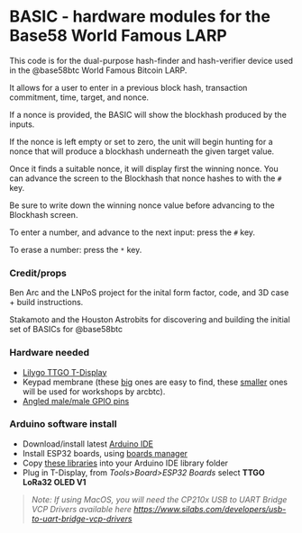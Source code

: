 # BASIC - hardware modules for the Base58 World Famous LARP

This code is for the dual-purpose hash-finder and hash-verifier device used in the @base58btc
World Famous Bitcoin LARP.

It allows for a user to enter in a previous block hash, transaction commitment, time,
target, and nonce.

If a nonce is provided, the BASIC will show the blockhash produced by the inputs.

If the nonce is left empty or set to zero, the unit will begin hunting for a nonce
that will produce a blockhash underneath the given target value.

Once it finds a suitable nonce, it will display first the winning nonce. You can advance
the screen to the Blockhash that nonce hashes to with the `#` key.

Be sure to write down the winning nonce value before advancing to the Blockhash screen.

To enter a number, and advance to the next input: press the `#` key.

To erase a number: press the `*` key.


### Credit/props

Ben Arc and the LNPoS project for the inital form factor, code, and 3D case + build instructions.

Stakamoto and the Houston Astrobits for discovering and building the initial set of BASICs for @base58btc


### Hardware needed

- <a href="https://www.aliexpress.com/item/33048962331.html">Lilygo TTGO T-Display</a>
- Keypad membrane (these <a href="https://www.aliexpress.com/item/32812109541.html">big</a> ones are easy to find, these <a href="https://www.aliexpress.com/item/1005003263865347.html">smaller</a> ones will be used for workshops by arcbtc).
- <a href="https://www.amazon.co.uk/Sourcingmap-2x40-Pins-Connector-Arduino-Prototype-Black-Silver-Tone/dp/B07DK532DP/ref=sr_1_1_sspa?dchild=1&keywords=angled+gpio+pins&qid=1633810409&sr=8-1-spons&psc=1&smid=AIF4G7PLKBOZY&spLa=ZW5jcnlwdGVkUXVhbGlmaWVyPUEzQTVQOFdIWUVaMFBBJmVuY3J5cHRlZElkPUEwMTgzMjU2Mk40RUlST0pQRlRVOCZlbmNyeXB0ZWRBZElkPUEwMzQ3MTM3WlBPNEgxSjFKMEFRJndpZGdldE5hbWU9c3BfYXRmJmFjdGlvbj1jbGlja1JlZGlyZWN0JmRvTm90TG9nQ2xpY2s9dHJ1ZQ==">Angled male/male GPIO pins</a>

### Arduino software install

- Download/install latest <a href="https://www.arduino.cc/en/software">Arduino IDE</a>
- Install ESP32 boards, using <a href="https://docs.espressif.com/projects/arduino-esp32/en/latest/installing.html#installing-using-boards-manager">boards manager</a>
- Copy <a href="https://github.com/arcbtc/LNURLPoS/tree/main/LNURLPoS/libraries">these libraries</a> into your Arduino IDE library folder
- Plug in T-Display, from _Tools>Board>ESP32 Boards_ select **TTGO LoRa32 OLED V1**

> _Note: If using MacOS, you will need the CP210x USB to UART Bridge VCP Drivers available here https://www.silabs.com/developers/usb-to-uart-bridge-vcp-drivers_
